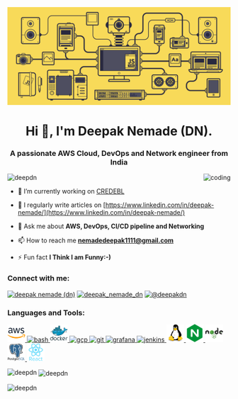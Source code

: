 ![logo](https://github.com/DeepDN/DeepDN/blob/main/Gitbanner.gif)


<h1 align="center">Hi 👋, I'm Deepak Nemade (DN). </h1>
<h3 align="center">A passionate AWS Cloud, DevOps and Network engineer from India</h3>

<img align="right" alt="coding" with="100" src="https://user-images.githubusercontent.com/69011963/137184767-79a13ec7-1bb3-4341-a6da-3a149c9c159a.gif">

<p align="left"> <img src="https://komarev.com/ghpvc/?username=deepdn&label=Profile%20views&color=0e75b6&style=flat" alt="deepdn" /> </p>

- 🔭 I’m currently working on [CREDEBL](https://www.credebl.id/)

- 📝 I regularly write articles on [https://www.linkedin.com/in/deepak-nemade/](https://www.linkedin.com/in/deepak-nemade/)

- 💬 Ask me about **AWS, DevOps, CI/CD pipeline and Networking**

- 📫 How to reach me **nemadedeepak1111@gmail.com**

- ⚡ Fun fact **I Think I am Funny:-)**

<h3 align="left">Connect with me:</h3>
<p align="left">
<a href="https://linkedin.com/in/deepak nemade (dn)" target="blank"><img align="center" src="https://raw.githubusercontent.com/rahuldkjain/github-profile-readme-generator/master/src/images/icons/Social/linked-in-alt.svg" alt="deepak nemade (dn)" height="30" width="40" /></a>
<a href="https://deepak-portfolio-three.vercel.app/" target="blank"><img align="center" src="https://upload.wikimedia.org/wikipedia/commons/thumb/5/5e/Vercel_logo_black.svg/512px-Vercel_logo_black.svg.png?20221002000905" alt="deepak_nemade_dn" height="30" width="40" /></a>
<a href="https://hashnode.com/@deepakdn" target="blank"><img align="center" src="https://raw.githubusercontent.com/rahuldkjain/github-profile-readme-generator/master/src/images/icons/Social/hashnode.svg" alt="@deepakdn" height="30" width="40" /></a>
</p>

<h3 align="left">Languages and Tools:</h3>
<p align="left"> <a href="https://aws.amazon.com" target="_blank" rel="noreferrer"> <img src="https://raw.githubusercontent.com/devicons/devicon/master/icons/amazonwebservices/amazonwebservices-original-wordmark.svg" alt="aws" width="40" height="40"/> </a> <a href="https://www.gnu.org/software/bash/" target="_blank" rel="noreferrer"> <img src="https://www.vectorlogo.zone/logos/gnu_bash/gnu_bash-icon.svg" alt="bash" width="40" height="40"/> </a> <a href="https://www.docker.com/" target="_blank" rel="noreferrer"> <img src="https://raw.githubusercontent.com/devicons/devicon/master/icons/docker/docker-original-wordmark.svg" alt="docker" width="40" height="40"/> </a> <a href="https://cloud.google.com" target="_blank" rel="noreferrer"> <img src="https://www.vectorlogo.zone/logos/google_cloud/google_cloud-icon.svg" alt="gcp" width="40" height="40"/> </a> <a href="https://git-scm.com/" target="_blank" rel="noreferrer"> <img src="https://www.vectorlogo.zone/logos/git-scm/git-scm-icon.svg" alt="git" width="40" height="40"/> </a> <a href="https://grafana.com" target="_blank" rel="noreferrer"> <img src="https://www.vectorlogo.zone/logos/grafana/grafana-icon.svg" alt="grafana" width="40" height="40"/> </a> <a href="https://www.jenkins.io" target="_blank" rel="noreferrer"> <img src="https://www.vectorlogo.zone/logos/jenkins/jenkins-icon.svg" alt="jenkins" width="40" height="40"/> </a> <a href="https://www.linux.org/" target="_blank" rel="noreferrer"> <img src="https://raw.githubusercontent.com/devicons/devicon/master/icons/linux/linux-original.svg" alt="linux" width="40" height="40"/> </a> <a href="https://www.nginx.com" target="_blank" rel="noreferrer"> <img src="https://raw.githubusercontent.com/devicons/devicon/master/icons/nginx/nginx-original.svg" alt="nginx" width="40" height="40"/> </a> <a href="https://nodejs.org" target="_blank" rel="noreferrer"> <img src="https://raw.githubusercontent.com/devicons/devicon/master/icons/nodejs/nodejs-original-wordmark.svg" alt="nodejs" width="40" height="40"/> </a> <a href="https://www.postgresql.org" target="_blank" rel="noreferrer"> <img src="https://raw.githubusercontent.com/devicons/devicon/master/icons/postgresql/postgresql-original-wordmark.svg" alt="postgresql" width="40" height="40"/> </a> <a href="https://reactjs.org/" target="_blank" rel="noreferrer"> <img src="https://raw.githubusercontent.com/devicons/devicon/master/icons/react/react-original-wordmark.svg" alt="react" width="40" height="40"/> </a> </p>

<p><img align="left" src="https://github-readme-stats.vercel.app/api/top-langs?username=deepdn&show_icons=true&locale=en&layout=compact" alt="deepdn" /></p>

<p>&nbsp;<img align="center" src="https://github-readme-stats.vercel.app/api?username=deepdn&show_icons=true&locale=en" alt="deepdn" /></p>

<p><img align="center" src="https://github-readme-streak-stats.herokuapp.com/?user=deepdn&" alt="deepdn" /></p>
